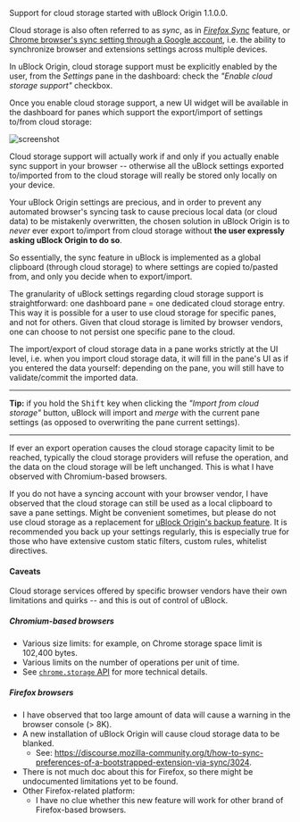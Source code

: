 Support for cloud storage started with uBlock Origin 1.1.0.0.

Cloud storage is also often referred to as _sync_, as in [_Firefox Sync_](https://support.mozilla.org/1/firefox/43.0a1/Linux/en-US/prefs-weave) feature, or [Chrome browser's sync setting through a Google account](https://support.google.com/chrome/answer/165139), i.e. the ability to synchronize browser and extensions settings across multiple devices.

In uBlock Origin, cloud storage support must be explicitly enabled by the user, from the _Settings_ pane in the dashboard: check the _"Enable cloud storage support"_ checkbox.

Once you enable cloud storage support, a new UI widget will be available in the dashboard for panes which support the export/import of settings to/from cloud storage:

![screenshot](https://cloud.githubusercontent.com/assets/585534/9213128/5f29f5f2-405d-11e5-92a9-b2d9e8db3d42.png)

Cloud storage support will actually work if and only if you actually enable sync support in your browser -- otherwise all the uBlock settings exported to/imported from to the cloud storage will really be stored only locally on your device.

Your uBlock Origin settings are precious, and in order to prevent any automated browser's syncing task to cause precious local data (or cloud data) to be mistakenly overwritten, the chosen solution in uBlock Origin is to _never_ ever export to/import from cloud storage without **the user expressly asking uBlock Origin to do so**.

So essentially, the sync feature in uBlock is implemented as a global clipboard (through cloud storage) to where settings are copied to/pasted from, and only you decide when to export/import.

The granularity of uBlock settings regarding cloud storage support is straightforward: one dashboard pane = one dedicated cloud storage entry. This way it is possible for a user to use cloud storage for specific panes, and not for others. Given that cloud storage is limited by browser vendors, one can choose to not persist one specific pane to the cloud.

The import/export of cloud storage data in a pane works strictly at the UI level, i.e. when you import cloud storage data, it will fill in the pane's UI as if you entered the data yourself: depending on the pane, you will still have to validate/commit the imported data.

***
**Tip:** if you hold the <kbd>Shift</kbd> key when clicking the _"Import from cloud storage"_ button, uBlock will import and _merge_ with the current pane settings (as opposed to overwriting the pane current settings).
***

If ever an export operation causes the cloud storage capacity limit to be reached, typically the cloud storage providers will refuse the operation, and the data on the cloud storage will be left unchanged. This is what I have observed with Chromium-based browsers.

If you do not have a syncing account with your browser vendor, I have observed that the cloud storage can still be used as a local clipboard to save a pane settings. Might be convenient sometimes, but please do not use cloud storage as a replacement for [uBlock Origin's backup feature](https://github.com/gorhill/uBlock/wiki/Dashboard:-Settings#backuprestore-section). It is recommended you back up your settings regularly, this is especially true for those who have extensive custom static filters, custom rules, whitelist directives.

#### Caveats

Cloud storage services offered by specific browser vendors have their own limitations and quirks -- and this is out of control of uBlock.

##### Chromium-based browsers

- Various size limits: for example, on Chrome storage space limit is 102,400 bytes.
- Various limits on the number of operations per unit of time.
- See [`chrome.storage` API](https://developer.chrome.com/extensions/storage#property-sync) for more technical details.

##### Firefox browsers

- I have observed that too large amount of data will cause a warning in the browser console (> 8K).
- A new installation of uBlock Origin will cause cloud storage data to be blanked.
    - See: <https://discourse.mozilla-community.org/t/how-to-sync-preferences-of-a-bootstrapped-extension-via-sync/3024>.
- There is not much doc about this for Firefox, so there might be undocumented limitations yet to be found.
- Other Firefox-related platform:
    - I have no clue whether this new feature will work for other brand of Firefox-based browsers.